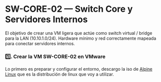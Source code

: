 # SW-CORE-02 — Switch Core y Servidores Internos

El objetivo de crear una VM ligera que actúe como switch virtual / bridge para la LAN (10.10.1.0/24). Hardware mínimo y red correctamente mapeada para conectar servidores internos.

### 1️⃣. Crear la VM SW-CORE-02 en VMware

Lo primero es preparar y configurar el entorno, descargo la iso de [Alpine Linux](https://www.alpinelinux.org/?utm_source=chatgpt.com) que es la distribución de linux que voy a utilizar.
